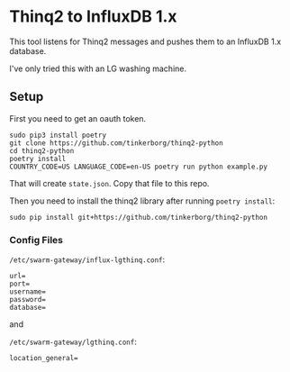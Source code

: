Thinq2 to InfluxDB 1.x
======================

This tool listens for Thinq2 messages and pushes them to an InfluxDB 1.x
database.

I've only tried this with an LG washing machine.

Setup
-----

First you need to get an oauth token.

```
sudo pip3 install poetry
git clone https://github.com/tinkerborg/thinq2-python
cd thinq2-python
poetry install
COUNTRY_CODE=US LANGUAGE_CODE=en-US poetry run python example.py
```

That will create `state.json`. Copy that file to this repo.

Then you need to install the thinq2 library after running `poetry install`:

```
sudo pip install git+https://github.com/tinkerborg/thinq2-python
```



### Config Files

`/etc/swarm-gateway/influx-lgthinq.conf`:

```
url=
port=
username=
password=
database=
```

and

`/etc/swarm-gateway/lgthinq.conf`:

```
location_general=
```
